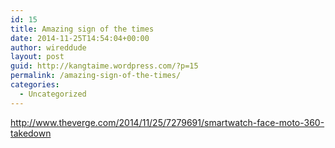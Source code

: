 ```yaml
---
id: 15
title: Amazing sign of the times
date: 2014-11-25T14:54:04+00:00
author: wireddude
layout: post
guid: http://kangtaime.wordpress.com/?p=15
permalink: /amazing-sign-of-the-times/
categories:
  - Uncategorized
---
```

<http://www.theverge.com/2014/11/25/7279691/smartwatch-face-moto-360-takedown>